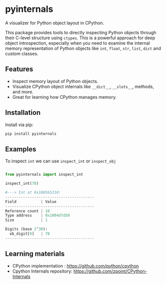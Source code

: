 # pyinternals

A visualizer for Python object layout in CPython.

This package provides tools to directly inspecting Python objects through their C-level structure using `ctypes`.
This is a powerful approach for deep object introspection, especially when you need to examine the internal memory representation of Python objects like `int`, `float`, `str`, `list`, `dict` and custom classes.


## Features

- Inspect memory layout of Python objects.
- Visualize CPython object internals like `__dict__`, `__slots__`, methods, and more.
- Great for learning how CPython manages memory.

## Installation

Install via pip:

```bash
pip install pyinternals
```
## Examples

To inspect `int` we can use `inspect_int` or `inspect_obj`

```python

from pyinternals import inspect_int

inspect_int(78)

#---> Int at 0x1005b5310:
----------------------------------------
Field           | Value
----------------------------------------
Reference count | 10
Type address    | 0x1004dfd50
Size            | 1

Digits (base 2^30):
  ob_digit[0]   | 78
----------------------------------------
```

## Learning materials

- CPython implementation : https://github.com/python/cpython
- Cpython Internals repository: https://github.com/zpoint/CPython-Internals
